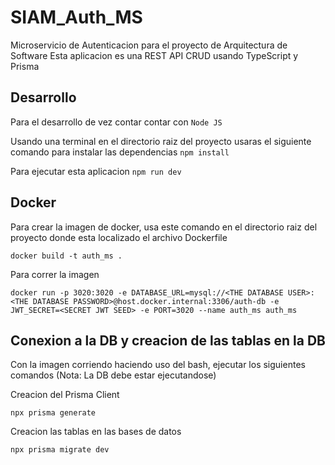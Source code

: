 # SIAM_Auth_MS
Microservicio de Autenticacion para el proyecto de Arquitectura de Software
Esta aplicacion es una REST API CRUD usando TypeScript y Prisma

## Desarrollo

Para el desarrollo de vez contar contar con `Node JS`

Usando una terminal en el directorio raiz del proyecto usaras el siguiente comando para instalar las dependencias `npm install`

Para ejecutar esta aplicacion `npm run dev`

## Docker
Para crear la imagen de docker, usa este comando en el directorio raiz del proyecto donde esta localizado el archivo Dockerfile
	
	docker build -t auth_ms .

Para correr la imagen

	docker run -p 3020:3020 -e DATABASE_URL=mysql://<THE DATABASE USER>:<THE DATABASE PASSWORD>@host.docker.internal:3306/auth-db -e JWT_SECRET=<SECRET JWT SEED> -e PORT=3020 --name auth_ms auth_ms

## Conexion a la DB y creacion de las tablas en la DB
Con la imagen corriendo haciendo uso del bash, ejecutar los siguientes comandos (Nota: La DB debe estar ejecutandose)

Creacion del Prisma Client
	
	npx prisma generate

Creacion las tablas en las bases de datos

	npx prisma migrate dev
